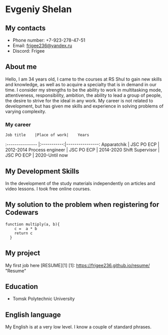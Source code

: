 # **Evgeniy Shelan**
## My contacts
* Phone number: +7-923-278-47-51
* Email: frigee236@yandex.ru
* Discord: Frigee
## About me
Hello, I am 34 years old, I came to the courses at RS Shul to gain new skills and knowledge, as well as to acquire a specialty that is in demand in our time. I consider my strengths to be the ability to work in multitasking mode, attentiveness, responsibility, ambition, the ability to lead a group of people, the desire to strive for the ideal in any work. My career is not related to development, but has given me skills and experience in solving problems of varying complexity.
### My career
    Job title    |Place of work|    Years
:--------------- |:-----------:|----------------:
Apparatchik      |  JSC PO ECP | 2012-2014
Process engineer |  JSC PO ECP | 2014-2020
Shift Supervisor |  JSC PO ECP | 2020-Until now
## My Development Skills
In the development of the study materials independently on articles and video lessons. I took free online courses.
## My solution to the problem when registering for Codewars
```
function multiply(a, b){
    c =  a * b
    return c
  }
```
## My project
My first job here [RESUME][1]
    [1]: https://frigee236.github.io/resume/ "Resume"
## Education
* Tomsk Polytechnic University
## English language
My English is at a very low level. I know a couple of standard phrases.



